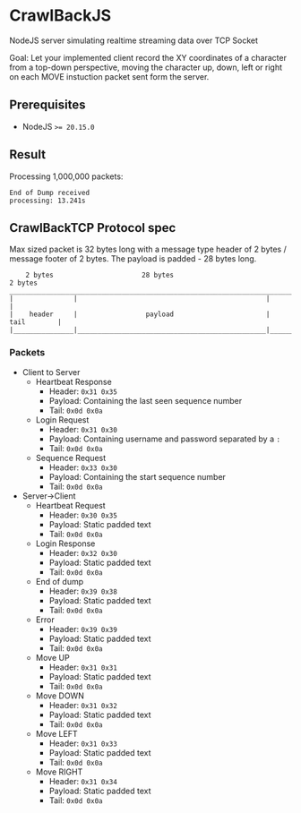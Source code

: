 # CrawlBackJS
NodeJS server simulating realtime streaming data over TCP Socket

Goal: Let your implemented client record the XY coordinates of a character from a top-down perspective,
moving the character up, down, left or right on each MOVE instuction packet sent form the server.

## Prerequisites
- NodeJS `>= 20.15.0`

## Result
Processing 1,000,000 packets:
```
End of Dump received
processing: 13.241s
```

## CrawlBackTCP Protocol spec
Max sized packet is 32 bytes long with a message type header of 2 bytes / message footer of 2 bytes.
The payload is padded - 28 bytes long.
```
    2 bytes                      28 bytes                             2 bytes
____________________________________________________________________________________
|               |                                               |                   |
|    header     |                 payload                       |       tail        |
|_______________|_______________________________________________|___________________|
```
### Packets

- Client to Server
  - Heartbeat Response
    - Header: `0x31 0x35`
    - Payload: Containing the last seen sequence number
    - Tail: `0x0d 0x0a`
  - Login Request
    - Header: `0x31 0x30`
    - Payload: Containing username and password separated by a `:`
    - Tail: `0x0d 0x0a`
  - Sequence Request
    - Header: `0x33 0x30`
    - Payload: Containing the start sequence number
    - Tail: `0x0d 0x0a`
- Server->Client
  - Heartbeat Request
    - Header: `0x30 0x35`
    - Payload: Static padded text
    - Tail: `0x0d 0x0a`
  - Login Response
    - Header: `0x32 0x30`
    - Payload: Static padded text
    - Tail: `0x0d 0x0a`
  - End of dump
      - Header: `0x39 0x38`
      - Payload: Static padded text
      - Tail: `0x0d 0x0a`
  - Error
    - Header: `0x39 0x39`
    - Payload: Static padded text
    - Tail: `0x0d 0x0a`
  - Move UP
    - Header: `0x31 0x31`
    - Payload: Static padded text
    - Tail: `0x0d 0x0a`
  - Move DOWN
    - Header: `0x31 0x32`
    - Payload: Static padded text
    - Tail: `0x0d 0x0a`
  - Move LEFT
    - Header: `0x31 0x33`
    - Payload: Static padded text
    - Tail: `0x0d 0x0a`
  - Move RIGHT
    - Header: `0x31 0x34`
    - Payload: Static padded text
    - Tail: `0x0d 0x0a`
